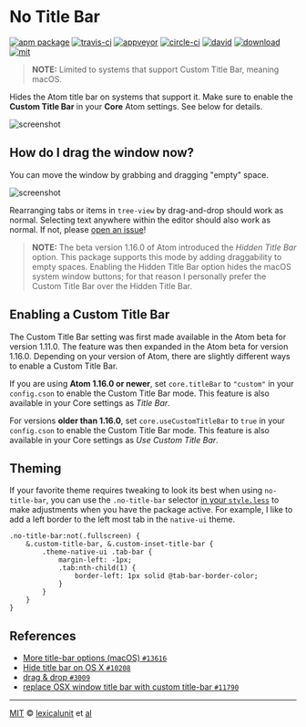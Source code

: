 # No Title Bar

[![apm package][apm-ver-link]][releases]
[![travis-ci][travis-ci-badge]][travis-ci]
[![appveyor][appveyor-badge]][appveyor]
[![circle-ci][circle-ci-badge]][circle-ci]
[![david][david-badge]][david]
[![download][dl-badge]][apm-pkg-link]
[![mit][mit-badge]][mit]

> **NOTE:** Limited to systems that support Custom Title Bar, meaning macOS.

Hides the Atom title bar on systems that support it. Make sure to enable the **Custom Title Bar**
in your **Core** Atom settings. See below for details.

![screenshot][main-screenshot]

## How do I drag the window now?

You can move the window by grabbing and dragging "empty" space.

![screenshot][empty-screenshot]

Rearranging tabs or items in `tree-view` by drag-and-drop should work as normal. Selecting text
anywhere within the editor should also work as normal. If not, please [open an issue][issues]!

> **NOTE:** The beta version 1.16.0 of Atom introduced the _Hidden Title Bar_ option.
>           This package supports this mode by adding draggability to empty spaces.
>           Enabling the Hidden Title Bar option hides the macOS system window buttons;
>           for that reason I personally prefer the Custom Title Bar over the Hidden Title Bar.

## Enabling a Custom Title Bar

The Custom Title Bar setting was first made available in the Atom beta for version 1.11.0.
The feature was then expanded in the Atom beta for version 1.16.0. Depending on your version of
Atom, there are slightly different ways to enable a Custom Title Bar.

If you are using **Atom 1.16.0 or newer**, set `core.titleBar` to `"custom"` in your `config.cson`
to enable the Custom Title Bar mode. This feature is also available in your Core settings as
_Title Bar_.

For versions **older than 1.16.0**, set `core.useCustomTitleBar` to `true` in your `config.cson` to
enable the Custom Title Bar mode. This feature is also available in your Core settings as
_Use Custom Title Bar_.

## Theming

If your favorite theme requires tweaking to look its best when using `no-title-bar`, you can use the
`.no-title-bar` selector [in your `style.less`](style-tweaks) to make adjustments when you have the
package active. For example, I like to add a left border to the left most tab in the `native-ui`
theme.

```less
.no-title-bar:not(.fullscreen) {
    &.custom-title-bar, &.custom-inset-title-bar {
        .theme-native-ui .tab-bar {
            margin-left: -1px;
            .tab:nth-child(1) {
                border-left: 1px solid @tab-bar-border-color;
            }
        }
    }
}
```

## References

- [More title-bar options (macOS) `#13616`](https://github.com/atom/atom/pull/13616)
- [Hide title bar on OS X `#10208`](https://github.com/atom/atom/pull/10208)
- [drag & drop `#3009`](https://github.com/electron/electron/issues/3009)
- [replace OSX window title bar with custom title-bar `#11790`](https://github.com/atom/atom/pull/11790)

---

[MIT][mit] © [lexicalunit][author] et [al][contributors]

[mit]:              http://opensource.org/licenses/MIT
[author]:           http://github.com/lexicalunit
[contributors]:     https://github.com/lexicalunit/no-title-bar/graphs/contributors
[releases]:         https://github.com/lexicalunit/no-title-bar/releases
[mit-badge]:        https://img.shields.io/apm/l/no-title-bar.svg
[apm-pkg-link]:     https://atom.io/packages/no-title-bar
[apm-ver-link]:     https://img.shields.io/apm/v/no-title-bar.svg
[dl-badge]:         http://img.shields.io/apm/dm/no-title-bar.svg
[travis-ci-badge]:  https://travis-ci.org/lexicalunit/no-title-bar.svg?branch=master
[travis-ci]:        https://travis-ci.org/lexicalunit/no-title-bar
[appveyor]:         https://ci.appveyor.com/project/lexicalunit/appveyor?branch=master
[appveyor-badge]:   https://ci.appveyor.com/api/projects/status/10nasryx3of9h2lp/branch/master?svg=true
[circle-ci]:        https://circleci.com/gh/lexicalunit/no-title-bar/tree/master
[circle-ci-badge]:  https://circleci.com/gh/lexicalunit/no-title-bar/tree/master.svg?style=svg
[david-badge]:      https://david-dm.org/lexicalunit/no-title-bar.svg
[david]:            https://david-dm.org/lexicalunit/no-title-bar
[issues]:           https://github.com/lexicalunit/no-title-bar/issues
[style-tweaks]:     http://flight-manual.atom.io/using-atom/sections/basic-customization/#style-tweaks
[empty-screenshot]: https://cloud.githubusercontent.com/assets/1903876/21533874/dad294de-cd24-11e6-9fee-6e4809cc86a7.png
[main-screenshot]: https://cloud.githubusercontent.com/assets/1903876/18184202/8f52cd40-705d-11e6-95b0-1766fc741a16.png
